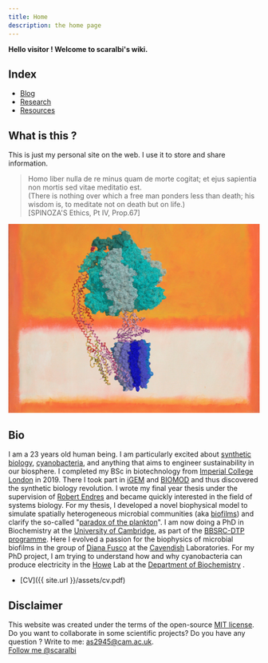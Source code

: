 ```yaml
---
title: Home
description: the home page
---
```


**Hello visitor ! Welcome to scaralbi's wiki.**

## Index
* [Blog](blog.md)
* [Research](research.md)  
* [Resources](resources.md)


## What is this ?
This is just my personal site on the web.
I use it to store and share information.

> Homo liber nulla de re minus quam de morte
cogitat; et ejus sapientia non mortis sed vitae
meditatio est.  
(There is nothing over which a free man ponders
less than death; his wisdom is, to meditate not on
death but on life.)  
[SPINOZA'S Ethics, Pt IV, Prop.67]

![WhatisLife](assets/figs/atpase.jpg)

## Bio
I am a 23 years old human being. I am particularly excited about [synthetic biology](https://en.wikipedia.org/wiki/Synthetic_biology), [cyanobacteria](https://en.wikipedia.org/wiki/Cyanobacteria), and anything that aims to engineer sustainability in our biosphere.
I completed my BSc in biotechnology from [Imperial College London](https://www.imperial.ac.uk/) in 2019. There I took part in [iGEM](https://2018.igem.org/Team:Imperial_College/Team) and [BIOMOD](https://nanodips.github.io/website/AboutUs/#Albi) and thus discovered the synthetic biology revolution. I wrote my final year thesis under the supervision of [Robert Endres](https://www.imperial.ac.uk/people/r.endres) and became quickly interested in the field of systems biology. For my thesis, I developed a novel biophysical model to simulate spatially heterogeneous microbial communities (aka [biofilms](https://en.wikipedia.org/wiki/Biofilm)) and clarify the so-called "[paradox of the plankton](http://cmore.soest.hawaii.edu/summercourse/2007/documents/paradox_of_the_plankton.pdf)". I am now doing a PhD in Biochemistry  at the [University of Cambridge](https://www.cam.ac.uk/), as part of the [BBSRC-DTP programme](https://bbsrcdtp.lifesci.cam.ac.uk/). Here I evolved a passion for the biophysics of microbial biofilms in the group of [Diana Fusco](https://dianafusco.wixsite.com/fuscolab/people) at the [Cavendish](https://en.wikipedia.org/wiki/Cavendish_Laboratory) Laboratories. For my PhD project, I am trying to understand how and why cyanobacteria can produce electricity in the [Howe](https://www.bioc.cam.ac.uk/howe) Lab at the [Department of Biochemistry](https://www.bioc.cam.ac.uk/) .

* [CV]({{ site.url }}/assets/cv.pdf)


## Disclaimer
This website was created under the terms of the open-source [MIT license](https://opensource.org/licenses/MIT).
Do you want to collaborate in some scientific projects?
Do you have any question ?
Write to me:  [as2945@cam.ac.uk](as2945@cam.ac.uk).  
<a class="twitter-follow-button"
  href="https://twitter.com/scaralbi"> 
Follow me @scaralbi</a>
